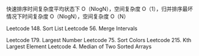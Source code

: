 快速排序时间复杂度平均状态下 O（NlogN），空间复杂度 O（1），归并排序最坏情况下时间复杂度 O（NlogN），空间复杂度 O（N）

Leetcode 148. Sort List
Leetcode 56. Merge Intervals

Leetcode 179. Largest Number
Leetcode 75. Sort Colors
Leetcode 215. Kth Largest Element
Leetcode 4. Median of Two Sorted Arrays
